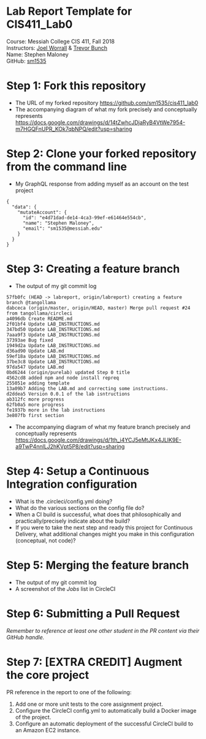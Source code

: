 # Lab Report Template for CIS411_Lab0
Course: Messiah College CIS 411, Fall 2018<br/>
Instructors: [Joel Worrall](https://github.com/tangollama) & [Trevor Bunch](https://github.com/trevordbunch)<br/>
Name: Stephen Maloney<br/>
GitHub: [sm1535](https://github.com/sm1535)<br/>

# Step 1: Fork this repository
- The URL of my forked repository
https://github.com/sm1535/cis411_lab0
- The accompanying diagram of what my fork precisely and conceptually represents
https://docs.google.com/drawings/d/14tZwhcJDjaRyB4VtWe7954-m7HGQFnUPR_KOk7qbNPQ/edit?usp=sharing

# Step 2: Clone your forked repository from the command line
- My GraphQL response from adding myself as an account on the test project
```
{
  "data": {
    "mutateAccount": {
      "id": "e4d71dad-de14-4ca3-99ef-e61464e554cb",
      "name": "Stephen Maloney",
      "email": "sm1535@messiah.edu"
    }
  }
}
```

# Step 3: Creating a feature branch
- The output of my git commit log
```
57fb0fc (HEAD -> labreport, origin/labreport) creating a feature branch @tangollama
dabceca (origin/master, origin/HEAD, master) Merge pull request #24 from tangollama/circleci
a4096db Create README.md
2f01bf4 Update LAB_INSTRUCTIONS.md
347bd50 Update LAB_INSTRUCTIONS.md
7aaa9f3 Update LAB_INSTRUCTIONS.md
37393ae Bug fixed
1949d2a Update LAB_INSTRUCTIONS.md
d36ad90 Update LAB.md
59ef18a Update LAB_INSTRUCTIONS.md
37be3c8 Update LAB_INSTRUCTIONS.md
97da547 Update LAB.md
0bd6244 (origin/purelab) updated Step 0 title
4562cd8 added npm and node install repreq
255051e adding template
13a09b7 Adding the LAB.md and correcting some instructions.
d2ddea5 Version 0.0.1 of the lab isntructions
ab312fc more progress
62fb0a5 more progress
fe1937b more in the lab instructions
3e807fb first section
```
- The accompanying diagram of what my feature branch precisely and conceptually represents
https://docs.google.com/drawings/d/1th_i4YCJ5eMtJKx4JLIK9E-a9TwP4nnlLJ2hKVpt5P8/edit?usp=sharing

# Step 4: Setup a Continuous Integration configuration
- What is the .circleci/config.yml doing?
- What do the various sections on the config file do?
- When a CI build is successful, what does that philosophically and practically/precisely indicate about the build?
- If you were to take the next step and ready this project for Continuous Delivery, what additional changes might you make in this configuration (conceptual, not code)?

# Step 5: Merging the feature branch
* The output of my git commit log
* A screenshot of the _Jobs_ list in CircleCI

# Step 6: Submitting a Pull Request
_Remember to reference at least one other student in the PR content via their GitHub handle._

# Step 7: [EXTRA CREDIT] Augment the core project
PR reference in the report to one of the following:
1. Add one or more unit tests to the core assignment project. 
2. Configure the CircleCI config.yml to automatically build a Docker image of the project.
3. Configure an automatic deployment of the successful CircleCI build to an Amazon EC2 instance.
